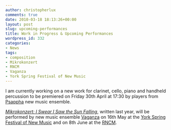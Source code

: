 ```yaml
---
author: christopherlux
comments: true
date: 2010-03-18 18:13:26+00:00
layout: post
slug: upcoming-performances
title: Work in Progress & Upcoming Performances
wordpress_id: 332
categories:
- News
tags:
- composition
- Mikrokonzert
- RNCM
- Vaganza
- York Spring Festival of New Music
---
```


I am currently working on a new work for clarinet, cello,  piano and handheld percussion to be premiered on Friday 30th April at  17:30 by players from [Psappha](http://www.psappha.com/) new music ensemble.

[_Mikrokonzert:  I Swear I Saw the Sun Falling_](http://www.chrisswithinbank.net/2009/06/mikrokonzert-2/), written last year, will be  performed by new music ensemble [Vaganza](http://www.vaganza.manchester.ac.uk/) on 16th May at  the [York Spring Festival of New  Music](http://www.yorkspringfestival.co.uk/) and on 8th June at the [RNCM](http://www.rncm.ac.uk/).
